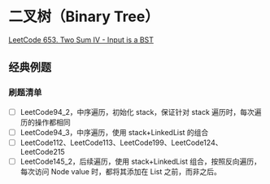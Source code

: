 # 二叉树（Binary Tree）


[LeetCode 653. Two Sum IV - Input is a BST](https://leetcode.com/problems/two-sum-iv-input-is-a-bst/)

## 经典例题



### 刷题清单

- [ ] LeetCode94_2，中序遍历，初始化 stack，保证针对 stack 遍历时，每次遍历的操作都相同
- [ ] LeetCode94_3，中序遍历，使用 stack+LinkedList 的组合
- [ ] LeetCode112、LeetCode113、LeetCode199、LeetCode124、LeetCode215
- [ ] LeetCode145_2，后续遍历，使用 stack+LinkedList 组合，按照反向遍历，每次访问 Node value 时，都将其添加在 List 之前，而非之后。